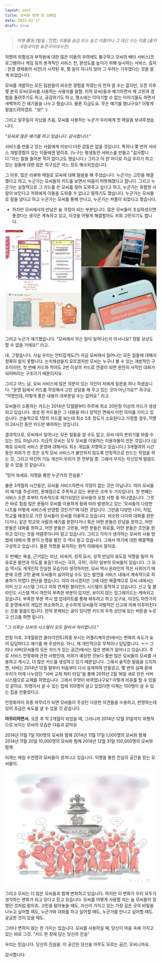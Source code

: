 ```yaml
---
layout: post
title: 모씨와 함께 한 100일
date: 2015-02-17
draft: true
---
```

> _익명 匿名_ [발음 : 잉명]
_이름을 숨김 또는 숨긴 이름이나 그 대신 쓰는 이름.(출처 : 국립국어원 표준국어대사전)_

익명의 위험성과 부작용에 대한 많은 이들의 우려에도 불구하고 모씨의 베타 서비스(프로그램이나 게임 등의
본격적인 서비스 전, 완성도를 높이기 위해 실시하는 서비스. 출처 : 한경 경제용어 사전)가 시작된 후, 몇 일이
지나지 않아 그 우려는 기우였다는 것을 알게 되었습니다.

모씨를 개발하는 모든 팀원들이 비슷한 경험을 하였는지 전혀 알 수는 없지만, 오픈 이후 몇 분의 모씨(모씨를
사용하는 사용자를 말함. 이하 모씨)들과 얘기하면서 제 고민과 경험을 들려주기도 하고, 공감하기도 하고,
평소에는 이야기할 수 없는 이야기들도 하면서 새벽까지 긴 얘기들을 나누고 했습니다. 물론 지금도요. 무슨
얘기를 했냐구요? 이렇게 말씀드려야겠죠. "쉿!" :)

그리고 일주일이 지났을 즈음, 모씨를 사용하는 누군가 우리에게 첫 메일을 보내주셨습니다. 

_"모씨로 많은 얘기를 하고 있습니다. 감사합니다."_

서비스를 만들고 있는 사람에게 이보다 더한 감동은 없을 것입니다. 특히나 몇 번의 서비스 개발경험이 있는
이들에겐 말이죠. (누구는 평생동안 서비스를 만들고 "감사합니다."라는 말을 들어본 적이 없다고도 했습니다.)
그리고 이 한 마디로 지금 우리가 하고 있는 일들에 대한 많은 의구심은 어느 정도 해소되었습니다. 

그 이후, 많은 리뷰와 메일로 모씨에 대해 말씀을 해 주셨습니다. 누군가는 고민을 해결했다고 하고, 누군가는
모씨들의 카드를 보면서 마음이 따뜻해졌다고 합니다. 그리고 누군가는 실질적으로 그 카드를 쓴 모씨를 찾아
도와주고 싶다고 하고, 누군가는 위험한 사람이 보인다고 저희에게 이들을 도와줄 수 없냐고 말하기도 했습니다.
누군가는 모씨들로 힘을 냈다고 하고 누군가는 모씨를 통해 만나고, 누군가는 커플이 되었다고 했습니다.
- 하지만 모씨에서의 만남은 늘 걱정이 되는 부분입니다. 많은 모씨들이 조심하셨으면 좋겠다는 생각은 계속하고 있고,
이것을 어떻게 해결할까도 저희 고민이기도 합니다. 

![](/images/20150217/moci_blog_004_001.jpg)

그리고 누군가 얘기했습니다. "모씨에서 무슨 일이 일어나는지 아시나요? 정말 상상도 할 수 없을 거에요!" 라고.

네, 그렇습니다. 사실 우리는 안타깝게도(?) 지금 모씨에서 일어나는 모든 일들에 대해서 정확히 알지 못합니다.
눈치채셨을지 모르겠지만 모씨는 누구나 볼 수 있는 개방적인 구조이지만, 첫 번째 카드와 적어도 2번 이상의
카드로 연결이 되면 완전히 사적인 대화가 되어버리는 구조이기 때문이지요.  

그리고 어느 날, 모씨 서비스에 많은 의문이 있는 지인이 저에게 질문을 하나 하셨습니다. 
"운영 팀에서 카드를 작성해서 고민 상담을 해 주고 있는 것이 아닌가요?" 하구요. "익명인데, 이렇게 좋은 내용이
대부분일 수는 없어요." 라고. 

모씨들이 소통하는 카드는 2014년 12월말부터 하루에 최소 20만장 이상의 카드가 생성되고 있습니다. 생성 된 카드들은
그 내용을 떠나 양적인 면에서 이런 의미를 가지고 있습니다. 산술적으로 1장의 카드를 보는데 최소 5초 정도가
소요된다고 가정할 경우, 11명이 24시간 동안 카드만 봐야하는 양입니다. 

결과적으로, 모씨에서 일어나는 모든 일들을 알 수도 없고, 모씨 내의 분위기를 바꿀 수 있는 것도 아닙니다. 지금의
모씨는 모두 모씨를 이용하는 이용자들이 만든 것입니다.(실제로 모씨의 서비스 운영에 대해서도 최소 개입을 지향하고 있습니다.)
3개월여의 시간동안 저희가 한 것은 오직 모씨 서비스가 불안하지 않도록 안정적으로 만드는 작업을 하는 것, 그리고
약간의 기능 개선이 우리가 한 전부일 뿐. 그래서 우리는 자신있게 말씀드릴 수 있을 것 같습니다. 

"믿어 보세요. 익명을 통한 누군가의 진실을."

물론 3개월의 시간동안, 모씨를 서비스하면서 걱정이 없는 것은 아닙니다. 여러 모씨들이 얘기를 주셨지만, 문제점으로
주목하고 있는 부분은 크게 두 가지입니다. 첫 번째는 서비스 오픈 후부터 지속적으로 제기되었던 모씨들의 요청 사항
중 하나였습니다. 그것은 바로 점점 많은 분들이 모씨를 이용하게 됨에 따라 발생하고 있는 '모씨들의 다양한 니즈를
어떻게 서비스에 반영할 것인가?'에 대한 것입니다. 그만큼 다양한 나이, 직업, 학교를 배경으로 가진 모씨들이 모씨를
이용하고 있습니다. 비슷한 나이와 대화를 원한다거나, 같은 학교의 사람과 얘기를 원한다거나 혹은 어떤 분들은 만남을
원하고, 어떤 분들은 대화를 원하고, 어떤 분들은 고민을, 어떤 분들은 위로를, 어떤 분들은 조언을 원하고 있다는 것을
어렴풋이나마 알고 있습니다. 그리고 각자가 생각하는 모씨의 사용 방법에 대해서 몇 분이 논쟁을 벌인 것 역시 알고 있습니다.
그래서 여기에 대한 해결책을 구상하고 있습니다. 물론 익명을 유지하는 원칙 아래에서 말이죠. 

두 번째는 욕설, 근거없는 비난, 비속어, 성적 묘사, 성적 만남의 유도등 익명을 빌어 자유로운 발언과 의도를 표출? 하시는
극히, 극히!, 극히! 일부의 모씨들이 있습니다. 그 모습 역시도 개개인의 진실한 모습이라 생각하지만, 모씨 역시 온라인의
작은 사회이기 때문에 오랜 고민 끝에 모씨들이 싫어하실 수도 있는 발언을 서비스 내에서 계속적으로 허용하기 어렵다 판단을
했습니다. 이미 아시겠지만 그에 대한 해결책으로 모씨 내에서는 이미 신고 시스템 그리고 이와 연계된 블라인드 시스템이
동작하고 있습니다. 신고 및 블라인드 시스템 역시 여전히 부족한 부분이 있지만, 보이지 않는 업그레이드는 계속되고 있습니다.
부족한 부분 역시 앱 업데이트를 통해 채우려고 하고 있구요. 이것도 마찬가지로 운영에서의 개입은 최소화하고, 순수하게
모씨들의 자발적인 신고에 의해 이루어진다는 것을 말씀드립니다. 만약 문제되는 글이 있다면 카드의 우측 상단에 있는 버튼을
누르고 신고를 하면 됩니다. 

_"그 이후는 모씨의 시스템이 모두 알아서 처리합니다."_

런칭 이후, 3개월동안 클라이언트(최종 보시는 어플리케이션)에서는 변화의 속도가 늦어 답답하다고 얘기를 해 주셨어요.
아니, 제 개인적으로 무척이나 답답합니다. ㅜㅜ 그러나 서버(모씨들의 모든 카드가 있는 공간)에서는 많은 변화가 일어나고
있습니다. 주로 서비스 안정화에 관한 사항인데, 저희가 예상한 것보다 훨씬 많은 모씨들이 모씨를 사용하고 계시고,
더 많은 카드를 생성하고 있기 때문입니다. 그래서 솔직한 말씀을 드리자면, 서버는 2014년 12월 말부터 처음부터 다시
설계하여 만들었고, 몇 번의 실패 끝에 우리가 어제 나누었던 "서버 교체 파티 타임"을 통해 2015년 2월 16일 새로 만든
서버 시스템으로 교체를 하였습니다. 그래서 무엇이 바뀌었냐구요? 이렇게 비유를 할 수 있을 것 같아요. 10명이서 살 수
있는 집에 100명이 살고 있었다면 이제는 100명이 살 수 있는 집을 만들었다고.

안정화까지 최종 마무리가 되면 모씨들이 주셨던 다양한 의견들을 수용하고, 반영하는데 있어 조금은 속도를 낼 수 있을 것 같습니다. 

__마무리하면서.__
오픈 후 막 2개월이 되었을 때, 그러니까 2014년 12월 31일까지 외형적으로 보이는 모씨의 모습은 다음과 같아요

2014년 11월 7일 100명의 모씨와 함께
2014년 11월 17일 1,000명의 모씨와 함께
2014년 11월 20일 10,000명의 모씨와 함께
2014년 12월 31일 100,000명의 모씨와 함께

이제는 매일 수천명의 모씨들이 생겨나고 있습니다. 익명을 통한 진실의 공간을 믿는 모씨들이.

![](/images/20150217/moci_blog_004_002.jpg)

그리고 모씨는 더 많은 모씨들과 함께 변화하고 있습니다. 하지만 이 변화가 우리 모두가 생각하는 변화가 되고 있다고
믿고 있습니다. 모씨를 어떻게 사용할 지는 늘 모씨들이 정했던 것처럼 말이죠.  고민을 털어놓을 때도, 자신이 가지고 있는
가장 깊은 곳의 비밀을 나누고 싶어할 때도, 누군가와 대화를 하고 싶어할 때도, 누군가를 만나고 싶어할 때도. 궁금한 것이 있을 때도. 
 
그러나 변하지 않는 한 가지는 있습니다. 
모씨를 사용하실 때, 당신이 마음 속에 가지고 있는 바로 그것. 
"카드 한 장에 담는 당신의 진실"

우리는 믿습니다. 당신의 진실을. 
이 공간은 당신을 아무도 모르는 공간, 모씨니까요.

감사합니다.
